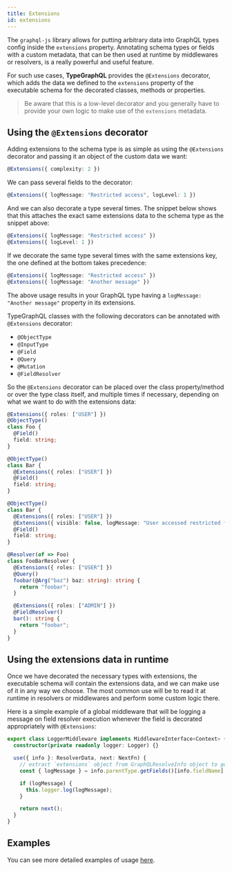 ```yaml
---
title: Extensions
id: extensions
---
```


The `graphql-js` library allows for putting arbitrary data into GraphQL types config inside the `extensions` property.
Annotating schema types or fields with a custom metadata, that can be then used at runtime by middlewares or resolvers, is a really powerful and useful feature.

For such use cases, **TypeGraphQL** provides the `@Extensions` decorator, which adds the data we defined to the `extensions` property of the executable schema for the decorated classes, methods or properties.

> Be aware that this is a low-level decorator and you generally have to provide your own logic to make use of the `extensions` metadata.

## Using the `@Extensions` decorator

Adding extensions to the schema type is as simple as using the `@Extensions` decorator and passing it an object of the custom data we want:

```typescript
@Extensions({ complexity: 2 })
```

We can pass several fields to the decorator:

```typescript
@Extensions({ logMessage: "Restricted access", logLevel: 1 })
```

And we can also decorate a type several times. The snippet below shows that this attaches the exact same extensions data to the schema type as the snippet above:

```typescript
@Extensions({ logMessage: "Restricted access" })
@Extensions({ logLevel: 1 })
```

If we decorate the same type several times with the same extensions key, the one defined at the bottom takes precedence:

```typescript
@Extensions({ logMessage: "Restricted access" })
@Extensions({ logMessage: "Another message" })
```

The above usage results in your GraphQL type having a `logMessage: "Another message"` property in its extensions.

TypeGraphQL classes with the following decorators can be annotated with `@Extensions` decorator:

- `@ObjectType`
- `@InputType`
- `@Field`
- `@Query`
- `@Mutation`
- `@FieldResolver`

So the `@Extensions` decorator can be placed over the class property/method or over the type class itself, and multiple times if necessary, depending on what we want to do with the extensions data:

```typescript
@Extensions({ roles: ["USER"] })
@ObjectType()
class Foo {
  @Field()
  field: string;
}

@ObjectType()
class Bar {
  @Extensions({ roles: ["USER"] })
  @Field()
  field: string;
}

@ObjectType()
class Bar {
  @Extensions({ roles: ["USER"] })
  @Extensions({ visible: false, logMessage: "User accessed restricted field" })
  @Field()
  field: string;
}

@Resolver(of => Foo)
class FooBarResolver {
  @Extensions({ roles: ["USER"] })
  @Query()
  foobar(@Arg("baz") baz: string): string {
    return "foobar";
  }

  @Extensions({ roles: ["ADMIN"] })
  @FieldResolver()
  bar(): string {
    return "foobar";
  }
}
```

## Using the extensions data in runtime

Once we have decorated the necessary types with extensions, the executable schema will contain the extensions data, and we can make use of it in any way we choose. The most common use will be to read it at runtime in resolvers or middlewares and perform some custom logic there.

Here is a simple example of a global middleware that will be logging a message on field resolver execution whenever the field is decorated appropriately with `@Extensions`:

```typescript
export class LoggerMiddleware implements MiddlewareInterface<Context> {
  constructor(private readonly logger: Logger) {}

  use({ info }: ResolverData, next: NextFn) {
    // extract `extensions` object from GraphQLResolveInfo object to get the `logMessage` value
    const { logMessage } = info.parentType.getFields()[info.fieldName].extensions || {};

    if (logMessage) {
      this.logger.log(logMessage);
    }

    return next();
  }
}
```

## Examples

You can see more detailed examples of usage [here](https://github.com/MichalLytek/type-graphql/tree/master/examples/extensions).
